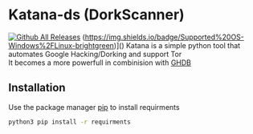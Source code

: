 # Katana-ds (DorkScanner)
[![Github All Releases](https://img.shields.io/badge/support-python%203.x-brightgreen)]()
(https://img.shields.io/badge/Supported%20OS-Windows%2FLinux-brightgreen)]()
Katana is a simple python tool that automates Google Hacking/Dorking and support Tor  
It becomes a more powerfull in combinision with [GHDB](https://www.exploit-db.com/google-hacking-database)
## Installation


Use the package manager [pip](https://pip.pypa.io/en/stable/) to install requirments
```bash
python3 pip install -r requirments
